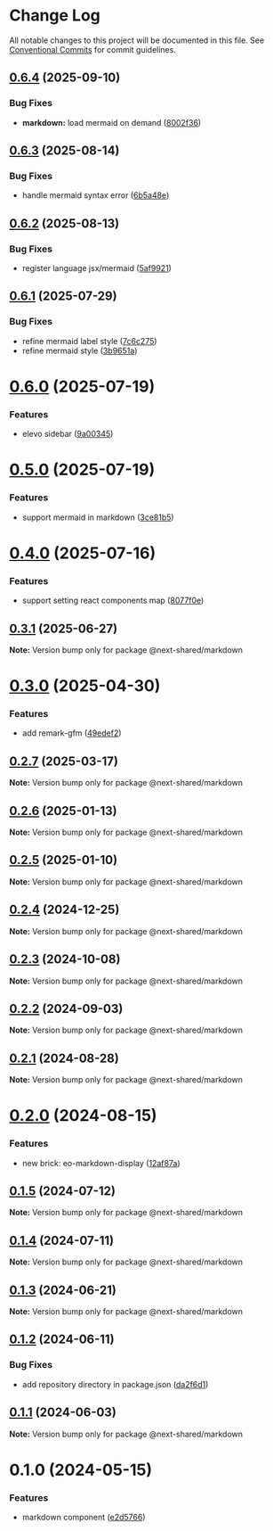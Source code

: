 # Change Log

All notable changes to this project will be documented in this file.
See [Conventional Commits](https://conventionalcommits.org) for commit guidelines.

## [0.6.4](https://github.com/easyops-cn/next-advanced-bricks/compare/@next-shared/markdown@0.6.3...@next-shared/markdown@0.6.4) (2025-09-10)


### Bug Fixes

* **markdown:** load mermaid on demand ([8002f36](https://github.com/easyops-cn/next-advanced-bricks/commit/8002f36dc337616e1340bd7a4389c72113fdc80f))





## [0.6.3](https://github.com/easyops-cn/next-advanced-bricks/compare/@next-shared/markdown@0.6.2...@next-shared/markdown@0.6.3) (2025-08-14)


### Bug Fixes

* handle mermaid syntax error ([6b5a48e](https://github.com/easyops-cn/next-advanced-bricks/commit/6b5a48e476ffe2dfa2b55b934ac64f1f26be4812))





## [0.6.2](https://github.com/easyops-cn/next-advanced-bricks/compare/@next-shared/markdown@0.6.1...@next-shared/markdown@0.6.2) (2025-08-13)


### Bug Fixes

* register language jsx/mermaid ([5af9921](https://github.com/easyops-cn/next-advanced-bricks/commit/5af9921d9b5f6de5beb0392aa826cb2801d73002))





## [0.6.1](https://github.com/easyops-cn/next-advanced-bricks/compare/@next-shared/markdown@0.6.0...@next-shared/markdown@0.6.1) (2025-07-29)


### Bug Fixes

* refine mermaid label style ([7c6c275](https://github.com/easyops-cn/next-advanced-bricks/commit/7c6c275cc483ddba7dd6cb1f8282b107a2121e6e))
* refine mermaid style ([3b9651a](https://github.com/easyops-cn/next-advanced-bricks/commit/3b9651a730ab044de38e93bd55928bd246b0267a))





# [0.6.0](https://github.com/easyops-cn/next-advanced-bricks/compare/@next-shared/markdown@0.5.0...@next-shared/markdown@0.6.0) (2025-07-19)


### Features

* elevo sidebar ([9a00345](https://github.com/easyops-cn/next-advanced-bricks/commit/9a0034567639ec3b5b0b7300769b2bb15f6b49a6))





# [0.5.0](https://github.com/easyops-cn/next-advanced-bricks/compare/@next-shared/markdown@0.4.0...@next-shared/markdown@0.5.0) (2025-07-19)


### Features

* support mermaid in markdown ([3ce81b5](https://github.com/easyops-cn/next-advanced-bricks/commit/3ce81b58d7d53c4301e61cf26fa8c998386eb1d0))





# [0.4.0](https://github.com/easyops-cn/next-advanced-bricks/compare/@next-shared/markdown@0.3.1...@next-shared/markdown@0.4.0) (2025-07-16)


### Features

* support setting react components map ([8077f0e](https://github.com/easyops-cn/next-advanced-bricks/commit/8077f0e7d6aed1c264c6aac7d563957178cdf051))





## [0.3.1](https://github.com/easyops-cn/next-advanced-bricks/compare/@next-shared/markdown@0.3.0...@next-shared/markdown@0.3.1) (2025-06-27)

**Note:** Version bump only for package @next-shared/markdown





# [0.3.0](https://github.com/easyops-cn/next-advanced-bricks/compare/@next-shared/markdown@0.2.7...@next-shared/markdown@0.3.0) (2025-04-30)


### Features

* add remark-gfm ([49edef2](https://github.com/easyops-cn/next-advanced-bricks/commit/49edef2ac54213084597107af1b10bfe54d513b6))





## [0.2.7](https://github.com/easyops-cn/next-advanced-bricks/compare/@next-shared/markdown@0.2.6...@next-shared/markdown@0.2.7) (2025-03-17)

**Note:** Version bump only for package @next-shared/markdown





## [0.2.6](https://github.com/easyops-cn/next-advanced-bricks/compare/@next-shared/markdown@0.2.5...@next-shared/markdown@0.2.6) (2025-01-13)

**Note:** Version bump only for package @next-shared/markdown





## [0.2.5](https://github.com/easyops-cn/next-bricks/compare/@next-shared/markdown@0.2.4...@next-shared/markdown@0.2.5) (2025-01-10)

**Note:** Version bump only for package @next-shared/markdown





## [0.2.4](https://github.com/easyops-cn/next-bricks/compare/@next-shared/markdown@0.2.3...@next-shared/markdown@0.2.4) (2024-12-25)

**Note:** Version bump only for package @next-shared/markdown





## [0.2.3](https://github.com/easyops-cn/next-bricks/compare/@next-shared/markdown@0.2.2...@next-shared/markdown@0.2.3) (2024-10-08)

**Note:** Version bump only for package @next-shared/markdown





## [0.2.2](https://github.com/easyops-cn/next-bricks/compare/@next-shared/markdown@0.2.1...@next-shared/markdown@0.2.2) (2024-09-03)

**Note:** Version bump only for package @next-shared/markdown

## [0.2.1](https://github.com/easyops-cn/next-bricks/compare/@next-shared/markdown@0.2.0...@next-shared/markdown@0.2.1) (2024-08-28)

**Note:** Version bump only for package @next-shared/markdown

# [0.2.0](https://github.com/easyops-cn/next-bricks/compare/@next-shared/markdown@0.1.5...@next-shared/markdown@0.2.0) (2024-08-15)

### Features

- new brick: eo-markdown-display ([12af87a](https://github.com/easyops-cn/next-bricks/commit/12af87ad7b6047eff8b10bbb1fac700977225239))

## [0.1.5](https://github.com/easyops-cn/next-bricks/compare/@next-shared/markdown@0.1.4...@next-shared/markdown@0.1.5) (2024-07-12)

**Note:** Version bump only for package @next-shared/markdown

## [0.1.4](https://github.com/easyops-cn/next-bricks/compare/@next-shared/markdown@0.1.3...@next-shared/markdown@0.1.4) (2024-07-11)

**Note:** Version bump only for package @next-shared/markdown

## [0.1.3](https://github.com/easyops-cn/next-bricks/compare/@next-shared/markdown@0.1.2...@next-shared/markdown@0.1.3) (2024-06-21)

**Note:** Version bump only for package @next-shared/markdown

## [0.1.2](https://github.com/easyops-cn/next-bricks/compare/@next-shared/markdown@0.1.1...@next-shared/markdown@0.1.2) (2024-06-11)

### Bug Fixes

- add repository directory in package.json ([da2f6d1](https://github.com/easyops-cn/next-bricks/commit/da2f6d11bc112d4901adc4beb744e8f5b945c01d))

## [0.1.1](https://github.com/easyops-cn/next-bricks/compare/@next-shared/markdown@0.1.0...@next-shared/markdown@0.1.1) (2024-06-03)

**Note:** Version bump only for package @next-shared/markdown

# 0.1.0 (2024-05-15)

### Features

- markdown component ([e2d5766](https://github.com/easyops-cn/next-bricks/commit/e2d576668224284f64e7ebb6a87152e92c5428a1))

